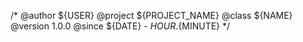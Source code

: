 /*
@author   ${USER}
@project   ${PROJECT_NAME}
@class  ${NAME}
@version  1.0.0
@since ${DATE} - ${HOUR}.${MINUTE}
*/


